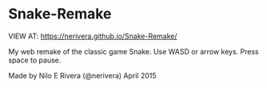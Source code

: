 # Snake-Remake

VIEW AT: https://nerivera.github.io/Snake-Remake/

My web remake of the classic game Snake. Use WASD or arrow keys. Press space to pause.

Made by Nilo E Rivera (@nerivera) April 2015
